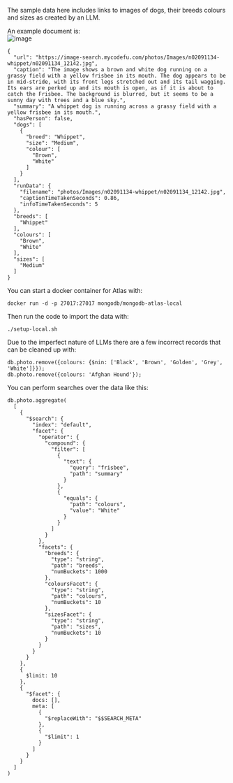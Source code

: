 The sample data here includes links to images of dogs, their breeds colours and sizes as created by an LLM. 

An example document is:  
![image](https://github.com/user-attachments/assets/91ee1c60-0ac4-4b06-903b-6f9d789b858a)

```
{
  "url": "https://image-search.mycodefu.com/photos/Images/n02091134-whippet/n02091134_12142.jpg",
  "caption": "The image shows a brown and white dog running on a grassy field with a yellow frisbee in its mouth. The dog appears to be in mid-stride, with its front legs stretched out and its tail wagging. Its ears are perked up and its mouth is open, as if it is about to catch the Frisbee. The background is blurred, but it seems to be a sunny day with trees and a blue sky.",
  "summary": "A whippet dog is running across a grassy field with a yellow frisbee in its mouth.",
  "hasPerson": false,
  "dogs": [
    {
      "breed": "Whippet",
      "size": "Medium",
      "colour": [
        "Brown",
        "White"
      ]
    }
  ],
  "runData": {
    "filename": "photos/Images/n02091134-whippet/n02091134_12142.jpg",
    "captionTimeTakenSeconds": 0.86,
    "infoTimeTakenSeconds": 5
  },
  "breeds": [
    "Whippet"
  ],
  "colours": [
    "Brown",
    "White"
  ],
  "sizes": [
    "Medium"
  ]
}
```


You can start a docker container for Atlas with:
```
docker run -d -p 27017:27017 mongodb/mongodb-atlas-local
```

Then run the code to import the data with:
```
./setup-local.sh
```

Due to the imperfect nature of LLMs there are a few incorrect records that can be cleaned up with:
```
db.photo.remove({colours: {$nin: ['Black', 'Brown', 'Golden', 'Grey', 'White']}});
db.photo.remove({colours: 'Afghan Hound'});
```

You can perform searches over the data like this:
```
db.photo.aggregate(
  [
    {
      "$search": {
        "index": "default",
        "facet": {
          "operator": {
            "compound": {
              "filter": [
                {
                  "text": {
                    "query": "frisbee",
                    "path": "summary"
                  }
                },
                {
                  "equals": {
                    "path": "colours",
                    "value": "White"
                  }
                }
              ]
            }
          },
          "facets": {
            "breeds": {
              "type": "string",
              "path": "breeds",
              "numBuckets": 1000
            },
            "coloursFacet": {
              "type": "string",
              "path": "colours",
              "numBuckets": 10
            },
            "sizesFacet": {
              "type": "string",
              "path": "sizes",
              "numBuckets": 10
            }
          }
        }
      }
    },
    {
      $limit: 10
    },
    {
      "$facet": {
        docs: [],
        meta: [
          {
            "$replaceWith": "$$SEARCH_META"
          },
          {
            "$limit": 1
          }
        ]
      }
    }
  ]
)
```
